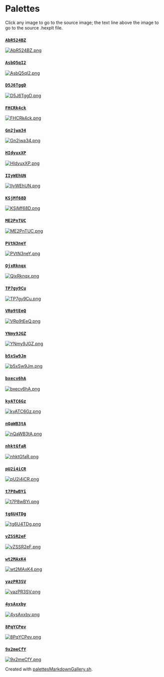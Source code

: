 # Palettes

Click any image to go to the source image; the text line above the image to go to the source .hexplt file.

### [`AbR524BZ`](AbR524BZ.hexplt)

[ ![AbR524BZ.png](AbR524BZ.png) ](AbR524BZ.png)

### [`AsbQ5qI2`](AsbQ5qI2.hexplt)

[ ![AsbQ5qI2.png](AsbQ5qI2.png) ](AsbQ5qI2.png)

### [`D5J6TggD`](D5J6TggD.hexplt)

[ ![D5J6TggD.png](D5J6TggD.png) ](D5J6TggD.png)

### [`FHCRk4ck`](FHCRk4ck.hexplt)

[ ![FHCRk4ck.png](FHCRk4ck.png) ](FHCRk4ck.png)

### [`Gn2jwa34`](Gn2jwa34.hexplt)

[ ![Gn2jwa34.png](Gn2jwa34.png) ](Gn2jwa34.png)

### [`HIdyuxXP`](HIdyuxXP.hexplt)

[ ![HIdyuxXP.png](HIdyuxXP.png) ](HIdyuxXP.png)

### [`IIyWEhUN`](IIyWEhUN.hexplt)

[ ![IIyWEhUN.png](IIyWEhUN.png) ](IIyWEhUN.png)

### [`KSjMf68D`](KSjMf68D.hexplt)

[ ![KSjMf68D.png](KSjMf68D.png) ](KSjMf68D.png)

### [`ME2PnTUC`](ME2PnTUC.hexplt)

[ ![ME2PnTUC.png](ME2PnTUC.png) ](ME2PnTUC.png)

### [`PVtN3neY`](PVtN3neY.hexplt)

[ ![PVtN3neY.png](PVtN3neY.png) ](PVtN3neY.png)

### [`QjxRknqx`](QjxRknqx.hexplt)

[ ![QjxRknqx.png](QjxRknqx.png) ](QjxRknqx.png)

### [`TP7gy9Cu`](TP7gy9Cu.hexplt)

[ ![TP7gy9Cu.png](TP7gy9Cu.png) ](TP7gy9Cu.png)

### [`VRp9tEeQ`](VRp9tEeQ.hexplt)

[ ![VRp9tEeQ.png](VRp9tEeQ.png) ](VRp9tEeQ.png)

### [`YNmy9JGZ`](YNmy9JGZ.hexplt)

[ ![YNmy9JGZ.png](YNmy9JGZ.png) ](YNmy9JGZ.png)

### [`b5xSw9Jm`](b5xSw9Jm.hexplt)

[ ![b5xSw9Jm.png](b5xSw9Jm.png) ](b5xSw9Jm.png)

### [`bxecv6hA`](bxecv6hA.hexplt)

[ ![bxecv6hA.png](bxecv6hA.png) ](bxecv6hA.png)

### [`kyATC6Gz`](kyATC6Gz.hexplt)

[ ![kyATC6Gz.png](kyATC6Gz.png) ](kyATC6Gz.png)

### [`nQaWB3tA`](nQaWB3tA.hexplt)

[ ![nQaWB3tA.png](nQaWB3tA.png) ](nQaWB3tA.png)

### [`nhktGfaR`](nhktGfaR.hexplt)

[ ![nhktGfaR.png](nhktGfaR.png) ](nhktGfaR.png)

### [`pU2i4iCR`](pU2i4iCR.hexplt)

[ ![pU2i4iCR.png](pU2i4iCR.png) ](pU2i4iCR.png)

### [`t7P8wBYi`](t7P8wBYi.hexplt)

[ ![t7P8wBYi.png](t7P8wBYi.png) ](t7P8wBYi.png)

### [`tg6U4TDg`](tg6U4TDg.hexplt)

[ ![tg6U4TDg.png](tg6U4TDg.png) ](tg6U4TDg.png)

### [`vZSSR2eF`](vZSSR2eF.hexplt)

[ ![vZSSR2eF.png](vZSSR2eF.png) ](vZSSR2eF.png)

### [`wt2MAxK4`](wt2MAxK4.hexplt)

[ ![wt2MAxK4.png](wt2MAxK4.png) ](wt2MAxK4.png)

### [`yazPR3SV`](yazPR3SV.hexplt)

[ ![yazPR3SV.png](yazPR3SV.png) ](yazPR3SV.png)

### [`4ysAxxby`](4ysAxxby.hexplt)

[ ![4ysAxxby.png](4ysAxxby.png) ](4ysAxxby.png)

### [`8PqYCPev`](8PqYCPev.hexplt)

[ ![8PqYCPev.png](8PqYCPev.png) ](8PqYCPev.png)

### [`9x2meCfY`](9x2meCfY.hexplt)

[ ![9x2meCfY.png](9x2meCfY.png) ](9x2meCfY.png)

Created with [palettesMarkdownGallery.sh](https://github.com/earthbound19/_ebDev/blob/master/scripts/palettesMarkdownGallery.sh).